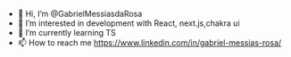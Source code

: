 - 👋 Hi, I’m @GabrielMessiasdaRosa
- 👀 I’m interested in development with React, next.js,chakra ui
- 🌱 I’m currently learning TS
- 📫 How to reach me https://www.linkedin.com/in/gabriel-messias-rosa/

